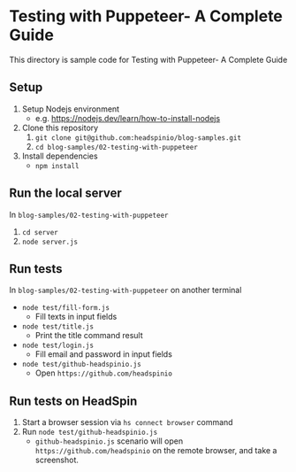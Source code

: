 # Testing with Puppeteer- A Complete Guide

This directory is sample code for Testing with Puppeteer- A Complete Guide

## Setup

1. Setup Nodejs environment
    - e.g. https://nodejs.dev/learn/how-to-install-nodejs
2. Clone this repository
    1. `git clone git@github.com:headspinio/blog-samples.git`
    2. `cd blog-samples/02-testing-with-puppeteer`
3. Install dependencies
    - `npm install`

## Run the local server

In `blog-samples/02-testing-with-puppeteer`

1. `cd server`
2. `node server.js`

## Run tests

In `blog-samples/02-testing-with-puppeteer` on another terminal

- `node test/fill-form.js`
    - Fill texts in input fields
- `node test/title.js`
    - Print the title command result
- `node test/login.js`
    - Fill email and password in input fields
- `node test/github-headspinio.js`
    - Open `https://github.com/headspinio`

## Run tests on HeadSpin

1. Start a browser session via `hs connect browser` command
2. Run `node test/github-headspinio.js`
    - `github-headspinio.js` scenario will open `https://github.com/headspinio` on the remote browser, and take a screenshot.
